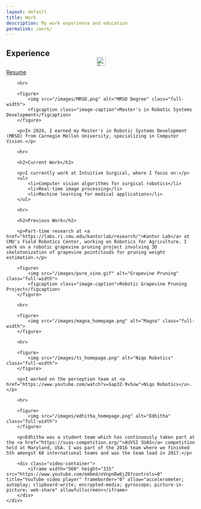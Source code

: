 ```yaml
---
layout: default
title: Work
description: My work experience and education
permalink: /work/
---
```


<section class="intro">
	<div class="wrap">
		<h1>Experience</h1>
	</div>
</section>

<section class="single">
	<div class="wrap">
		<div class="resume-link" style="margin-top: -20px;">
			<a href="https://drive.google.com/file/d/1h79l90dx6f5ZIugohDiFdYD6kPRZtsKt/view?usp=sharing" class="btn" style="margin: 0 0 20px 0;">
				<img src="/images/document-icon.png" alt="Document" style="width: 24px; height: 24px; margin-bottom: 8px; display: block; margin-left: auto; margin-right: auto;">
				Resume
			</a>
		</div>

		<hr>

		<figure>
			<img src="/images/MRSD.png" alt="MRSD Degree" class="full-width">
			<figcaption class="image-caption">Master's in Robotic Systems Development</figcaption>
		</figure>

		<p>In 2024, I earned my Master's in Robotic Systems Development (MRSD) from Carnegie Mellon University, specializing in Computer Vision.</p>

		<hr>

		<h2>Current Work</h2>

		<p>I currently work at Intuitive Surgical, where I focus on:</p>
		<ul>
			<li>Computer vision algorithms for surgical robotics</li>
			<li>Real-time image processing</li>
			<li>Machine learning for medical applications</li>
		</ul>

		<hr>

		<h2>Previous Work</h2>

		<p>Part-time research at <a href="https://labs.ri.cmu.edu/kantorlab/research/">Kantor Lab</a> at CMU's Field Robotics Center, working on Robotics for Agriculture. I work on a robotic grapevine pruning project involving 3D skeletonization of grapevine pointclouds for pruning weight estimation.</p>

		<figure>
			<img src="/images/pure_vine.gif" alt="Grapevine Pruning" class="full-width">
			<figcaption class="image-caption">Robotic Grapevine Pruning Project</figcaption>
		</figure>

		<hr>

		<figure>
			<img src="/images/magna_homepage.png" alt="Magna" class="full-width">
		</figure>

		<hr>

		<figure>
			<img src="/images/ts_homepage.png" alt="Niqo Robotics" class="full-width">
		</figure>

		<p>I worked on the perception team at <a href="https://www.youtube.com/watch?v=Sap3Z-9vSow">Niqo Robotics</a>.</p>

		<hr>

		<figure>
			<img src="/images/edhitha_homepage.png" alt="Edhitha" class="full-width">
		</figure>

		<p>Edhitha was a student team which has continuously taken part at the <a href="https://suas-competition.org/">AUVSI SUAS</a> competition held at Maryland, USA. I was part of the 2016 team where we finished 5th amongst 60 international teams and was the team lead in 2017.</p>

		<div class="video-container">
			<iframe width="560" height="315" src="https://www.youtube.com/embed/oVnpnDw6jZ0?controls=0" title="YouTube video player" frameborder="0" allow="accelerometer; autoplay; clipboard-write; encrypted-media; gyroscope; picture-in-picture; web-share" allowfullscreen></iframe>
		</div>
	</div>
</section> 